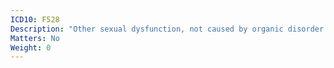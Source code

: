```yaml
---
ICD10: F528
Description: "Other sexual dysfunction, not caused by organic disorder or disease"
Matters: No
Weight: 0
---
```

